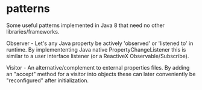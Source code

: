 # patterns

Some useful patterns implemented in Java 8 that need no other libraries/frameworks.

Observer - Let's any Java property be actively 'observed' or 'listened to' in runtime. By implemententing Java native PropertyChangeListener this is similar to a user interface listener (or a ReactiveX Observable/Subscribe).

Visitor - An alternative/complement to external properties files. By adding an "accept" method for a visitor into objects these can later conveniently be "reconfigured" after initialization. 
